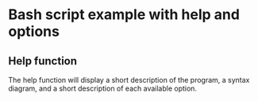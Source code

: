 # Bash script example with help and options

## Help function
The help function will display a short description of the program, a syntax diagram, and a short description of each available option. 

